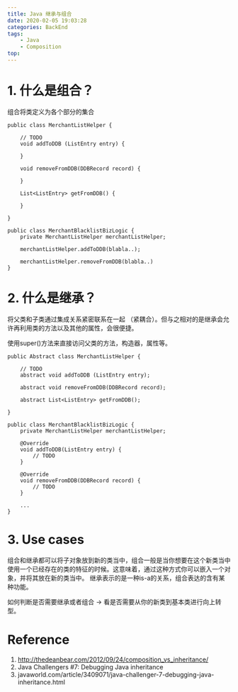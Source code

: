 ```yaml
---
title: Java 继承与组合
date: 2020-02-05 19:03:28
categories: BackEnd
tags:
    - Java
    - Composition
top:
---
```


# 1. 什么是组合？ 

组合将类定义为各个部分的集合


    public class MerchantListHelper {
    
        // TODO 
        void addToDDB (ListEntry entry) {
    
        }
    
        void removeFromDDB(DDBRecord record) {
    
        }
    
        List<ListEntry> getFromDDB() {
    
        }
    
    }
    
    public class MerchantBlacklistBizLogic {
        private MerchantListHelper merchantListHelper;
    
        merchantListHelper.addToDDB(blabla..);
    
        merchantListHelper.removeFromDDB(blabla..)
    }

# 2. 什么是继承？ 

将父类和子类通过集成关系紧密联系在一起 （紧耦合）。但与之相对的是继承会允许再利用类的方法以及其他的属性，会很便捷。

使用super()方法来直接访问父类的方法，构造器，属性等。

    public Abstract class MerchantListHelper {
    
        // TODO 
        abstract void addToDDB (ListEntry entry);
    
        abstract void removeFromDDB(DDBRecord record);
    
        abstract List<ListEntry> getFromDDB();
    
    }
    
    public class MerchantBlacklistBizLogic {
        private MerchantListHelper merchantListHelper;
    
        @Override
        void addToDDB(ListEntry entry) {
            // TODO
        }
    
        @Override
        void removeFromDDB(DDBRecord record) {
            // TODO
        }
    
        ...
    }
# 3. Use cases

组合和继承都可以将子对象放到新的类当中，组合一般是当你想要在这个新类当中使用一个已经存在的类的特征的时候。这意味着，通过这种方式你可以嵌入一个对象，并将其放在新的类当中。 继承表示的是一种is-a的关系，组合表达的含有某种功能。

如何判断是否需要继承或者组合 -> 看是否需要从你的新类到基本类进行向上转型。




# Reference
1. http://thedeanbear.com/2012/09/24/composition_vs_inheritance/
2. Java Challengers #7: Debugging Java inheritance 
3. javaworld.com/article/3409071/java-challenger-7-debugging-java-inheritance.html